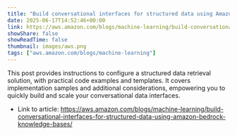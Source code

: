 ```yaml
---
title: "Build conversational interfaces for structured data using Amazon Bedrock Knowledge Bases"
date: 2025-06-17T14:52:46+00:00
link: https://aws.amazon.com/blogs/machine-learning/build-conversational-interfaces-for-structured-data-using-amazon-bedrock-knowledge-bases/
showShare: false
showReadTime: false
thumbnail: images/aws.png
tags: ["aws.amazon.com/blogs/machine-learning"]
---
```

This post provides instructions to configure a structured data retrieval solution, with practical code examples and templates. It covers implementation samples and additional considerations, empowering you to quickly build and scale your conversational data interfaces.

- Link to article: https://aws.amazon.com/blogs/machine-learning/build-conversational-interfaces-for-structured-data-using-amazon-bedrock-knowledge-bases/